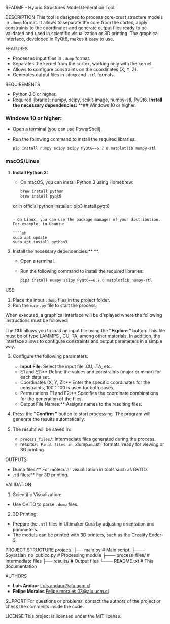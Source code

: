 README - Hybrid Structures Model Generation Tool

DESCRIPTION
This tool is designed to process core-crust structure models in `.dump` format. It allows to separate the core from the cortex, apply constraints to the coordinates and generate output files ready to be validated and used in scientific visualization or 3D printing. The graphical interface, developed in PyQt6, makes it easy to use.

FEATURES
- Processes input files in `.dump` format.
- Separates the kernel from the cortex, working only with the kernel.
- Allows to configure constraints on the coordinates (X, Y, Z).
- Generates output files in `.dump` and `.stl` formats.

REQUIREMENTS
- Python 3.8 or higher.
- Required libraries: numpy, scipy, scikit-image, numpy-stl, PyQt6. 
 **Install the necessary dependencies:** **## Windows 10 or higher.
### Windows 10 or higher:

   - Open a terminal (you can use PowerShell).
   - Run the following command to install the required libraries:

     ```sh
     pip install numpy scipy scipy PyQt6==6.7.0 matplotlib numpy-stl
     ```

### macOS/Linux

1. **Install Python 3:**

   - On macOS, you can install Python 3 using Homebrew:

     ````sh
     brew install python
     brew install pyqt6

    or in official python installer:
     pip3 install pyqt6
     ```

   - On Linux, you can use the package manager of your distribution. For example, in Ubuntu:

     ````sh
     sudo apt update
     sudo apt install python3
     ```
2. Install the necessary dependencies:** **.

   - Open a terminal.
   - Run the following command to install the required libraries:

     ```sh
     pip3 install numpy scipy PyQt6==6.7.0 matplotlib numpy-stl
     ```
USE:

1. Place the input `.dump` files in the project folder.
2. Run the `main.py` file to start the process.

 When executed, a graphical interface will be displayed where the following instructions must be followed:
   
   The GUI allows you to load an input file using the **"Explore ”** button. This file must be of type LAMMPS , CU, TA, among other materials. In addition, the interface allows to configure constraints and output parameters in a simple way.

3. Configure the following parameters:
   - **Input File:** Select the input file .CU, .TA, etc.
   - E1 and E2:** Define the values and constraints (major or minor) for each data set.
   - Coordinates (X, Y, Z):** Enter the specific coordinates for the constraints, 100 1 100 is used for both cases.
   - Permutations F1 and F2:** Specifies the coordinate combinations for the generation of the files.
   - Output File Names:** Assigns names to the resulting files.
4. Press the **"Confirm ”** button to start processing. The program will generate the results automatically.

5. The results will be saved in:
   - `process_files/`: Intermediate files generated during the process.
   - results/`: Final files in `.dump` and `.stl` formats, ready for viewing or 3D printing.

OUTPUTS
- Dump files:** For molecular visualization in tools such as OVITO.
- .stl files:** For 3D printing.

VALIDATION
1. Scientific Visualization:
- Use OVITO to parse `.dump` files.
2. 3D Printing:
- Prepare the `.stl` files in Ultimaker Cura by adjusting orientation and parameters.
- The models can be printed with 3D printers, such as the Creality Ender-3.

PROJECT STRUCTURE
project/.
├── main.py # Main script.
├─── Soyarslan_no_cubico.py # Processing module
├─── process_files/ # Intermediate files
├── results/ # Output files
└─── README.txt # This documentation

AUTHORS
- **Luis Andaur** Luis.andaur@alu.ucm.cl
- **Felipe Morales** Felipe.morales.03@alu.ucm.cl

SUPPORT
For questions or problems, contact the authors of the project or check the comments inside the code.

LICENSE
This project is licensed under the MIT license.
